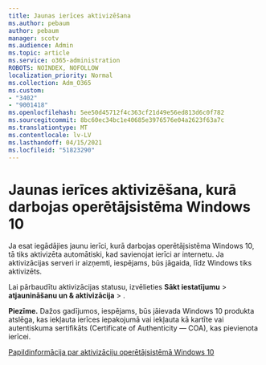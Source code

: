 ```yaml
---
title: Jaunas ierīces aktivizēšana
ms.author: pebaum
author: pebaum
manager: scotv
ms.audience: Admin
ms.topic: article
ms.service: o365-administration
ROBOTS: NOINDEX, NOFOLLOW
localization_priority: Normal
ms.collection: Adm_O365
ms.custom:
- "3402"
- "9001418"
ms.openlocfilehash: 5ee50d45712f4c363cf21d49e56ed813d6c0f782
ms.sourcegitcommit: 8bc60ec34bc1e40685e3976576e04a2623f63a7c
ms.translationtype: MT
ms.contentlocale: lv-LV
ms.lasthandoff: 04/15/2021
ms.locfileid: "51823290"
---
```

# <a name="activating-a-new-device-running-windows-10"></a>Jaunas ierīces aktivizēšana, kurā darbojas operētājsistēma Windows 10

Ja esat iegādājies jaunu ierīci, kurā darbojas operētājsistēma Windows 10, tā tiks aktivizēta automātiski, kad savienojat ierīci ar internetu. Ja aktivizācijas serveri ir aizņemti, iespējams, būs jāgaida, līdz Windows tiks aktivizēts.

Lai pārbaudītu aktivizācijas statusu, izvēlieties **Sākt iestatījumu**   >  **atjaunināšanu un & aktivizācija**  >  .

**Piezīme.** Dažos gadījumos, iespējams, būs jāievada Windows 10 produkta atslēga, kas iekļauta ierīces iepakojumā vai iekļauta kā kartīte vai autentiskuma sertifikāts (Certificate of Authenticity — COA), kas pievienota ierīcei.

[Papildinformācija par aktivizāciju operētājsistēmā Windows 10](https://support.microsoft.com/help/12440)